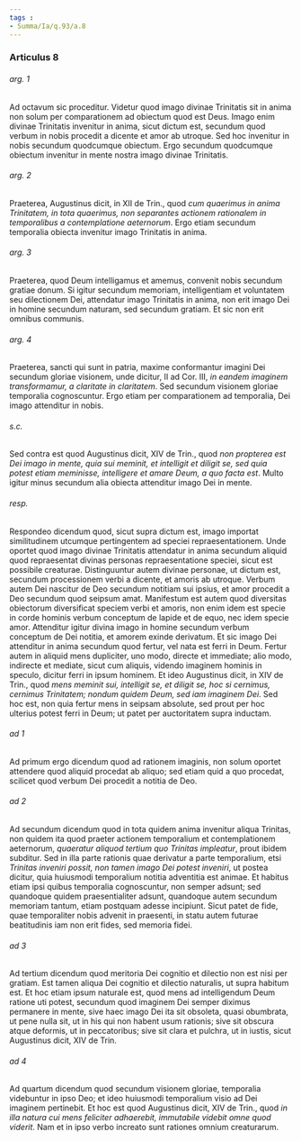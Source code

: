 ```yaml
---
tags : 
- Summa/Ia/q.93/a.8
---
```


### Articulus 8

###### arg. 1
Ad octavum sic proceditur. Videtur quod imago divinae Trinitatis sit in anima non solum per comparationem ad obiectum quod est Deus. Imago enim divinae Trinitatis invenitur in anima, sicut dictum est, secundum quod verbum in nobis procedit a dicente et amor ab utroque. Sed hoc invenitur in nobis secundum quodcumque obiectum. Ergo secundum quodcumque obiectum invenitur in mente nostra imago divinae Trinitatis.

###### arg. 2
Praeterea, Augustinus dicit, in XII de Trin., quod *cum quaerimus in anima Trinitatem, in tota quaerimus, non separantes actionem rationalem in temporalibus a contemplatione aeternorum*. Ergo etiam secundum temporalia obiecta invenitur imago Trinitatis in anima.

###### arg. 3
Praeterea, quod Deum intelligamus et amemus, convenit nobis secundum gratiae donum. Si igitur secundum memoriam, intelligentiam et voluntatem seu dilectionem Dei, attendatur imago Trinitatis in anima, non erit imago Dei in homine secundum naturam, sed secundum gratiam. Et sic non erit omnibus communis.

###### arg. 4
Praeterea, sancti qui sunt in patria, maxime conformantur imagini Dei secundum gloriae visionem, unde dicitur, II ad Cor. III, *in eandem imaginem transformamur, a claritate in claritatem*. Sed secundum visionem gloriae temporalia cognoscuntur. Ergo etiam per comparationem ad temporalia, Dei imago attenditur in nobis.

###### s.c.
Sed contra est quod Augustinus dicit, XIV de Trin., quod *non propterea est Dei imago in mente, quia sui meminit, et intelligit et diligit se, sed quia potest etiam meminisse, intelligere et amare Deum, a quo facta est*. Multo igitur minus secundum alia obiecta attenditur imago Dei in mente.

###### resp.
Respondeo dicendum quod, sicut supra dictum est, imago importat similitudinem utcumque pertingentem ad speciei repraesentationem. Unde oportet quod imago divinae Trinitatis attendatur in anima secundum aliquid quod repraesentat divinas personas repraesentatione speciei, sicut est possibile creaturae. Distinguuntur autem divinae personae, ut dictum est, secundum processionem verbi a dicente, et amoris ab utroque. Verbum autem Dei nascitur de Deo secundum notitiam sui ipsius, et amor procedit a Deo secundum quod seipsum amat. Manifestum est autem quod diversitas obiectorum diversificat speciem verbi et amoris, non enim idem est specie in corde hominis verbum conceptum de lapide et de equo, nec idem specie amor. Attenditur igitur divina imago in homine secundum verbum conceptum de Dei notitia, et amorem exinde derivatum. Et sic imago Dei attenditur in anima secundum quod fertur, vel nata est ferri in Deum. Fertur autem in aliquid mens dupliciter, uno modo, directe et immediate; alio modo, indirecte et mediate, sicut cum aliquis, videndo imaginem hominis in speculo, dicitur ferri in ipsum hominem. Et ideo Augustinus dicit, in XIV de Trin., quod *mens meminit sui, intelligit se, et diligit se, hoc si cernimus, cernimus Trinitatem; nondum quidem Deum, sed iam imaginem Dei*. Sed hoc est, non quia fertur mens in seipsam absolute, sed prout per hoc ulterius potest ferri in Deum; ut patet per auctoritatem supra inductam.

###### ad 1
Ad primum ergo dicendum quod ad rationem imaginis, non solum oportet attendere quod aliquid procedat ab aliquo; sed etiam quid a quo procedat, scilicet quod verbum Dei procedit a notitia de Deo.

###### ad 2
Ad secundum dicendum quod in tota quidem anima invenitur aliqua Trinitas, non quidem ita quod praeter actionem temporalium et contemplationem aeternorum, *quaeratur aliquod tertium quo Trinitas impleatur*, prout ibidem subditur. Sed in illa parte rationis quae derivatur a parte temporalium, etsi *Trinitas inveniri possit, non tamen imago Dei potest inveniri*, ut postea dicitur, quia huiusmodi temporalium notitia adventitia est animae. Et habitus etiam ipsi quibus temporalia cognoscuntur, non semper adsunt; sed quandoque quidem praesentialiter adsunt, quandoque autem secundum memoriam tantum, etiam postquam adesse incipiunt. Sicut patet de fide, quae temporaliter nobis advenit in praesenti, in statu autem futurae beatitudinis iam non erit fides, sed memoria fidei.

###### ad 3
Ad tertium dicendum quod meritoria Dei cognitio et dilectio non est nisi per gratiam. Est tamen aliqua Dei cognitio et dilectio naturalis, ut supra habitum est. Et hoc etiam ipsum naturale est, quod mens ad intelligendum Deum ratione uti potest, secundum quod imaginem Dei semper diximus permanere in mente, sive haec imago Dei ita sit obsoleta, quasi obumbrata, ut pene nulla sit, ut in his qui non habent usum rationis; sive sit obscura atque deformis, ut in peccatoribus; sive sit clara et pulchra, ut in iustis, sicut Augustinus dicit, XIV de Trin.

###### ad 4
Ad quartum dicendum quod secundum visionem gloriae, temporalia videbuntur in ipso Deo; et ideo huiusmodi temporalium visio ad Dei imaginem pertinebit. Et hoc est quod Augustinus dicit, XIV de Trin., quod *in illa natura cui mens feliciter adhaerebit, immutabile videbit omne quod viderit*. Nam et in ipso verbo increato sunt rationes omnium creaturarum.

